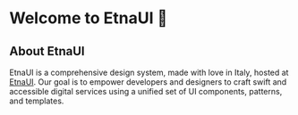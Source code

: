 # Welcome to EtnaUI 👋

## About EtnaUI

EtnaUI is a comprehensive design system, made with love in Italy, hosted at [EtnaUI](https://etnaui.com/). Our goal is to empower developers and designers to craft swift and accessible digital services using a unified set of UI components, patterns, and templates.
